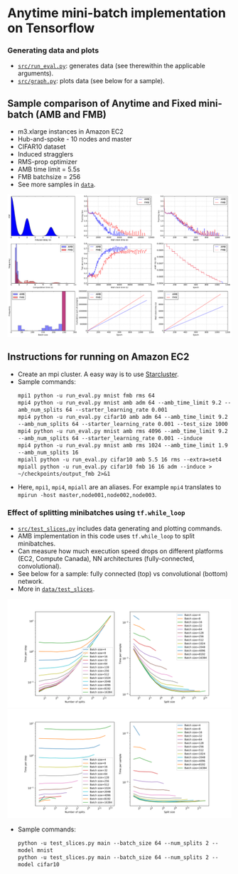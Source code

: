# Anytime mini-batch implementation on Tensorflow

### Generating data and plots
* [`src/run_eval.py`](src/run_eval.py): generates data (see therewithin the applicable arguments).
* [`src/graph.py`](src/graph.py): plots data (see below for a sample).

## Sample comparison of Anytime and Fixed mini-batch (AMB and FMB)
* m3.xlarge instances in Amazon EC2
* Hub-and-spoke - 10 nodes and master
* CIFAR10 dataset
* Induced stragglers
* RMS-prop optimizer
* AMB time limit = 5.5s
* FMB batchsize = 256
* See more samples in [`data`](data).

<img src="data/600_cifar10_v4/cifar10__set3/all_plots.png?raw=true"/>

## Instructions for running on Amazon EC2
* Create an mpi cluster. A easy way is to use [Starcluster](http://star.mit.edu/cluster/docs/latest/installation.html).
* Sample commands:
	```
	mpi1 python -u run_eval.py mnist fmb rms 64
	mpi4 python -u run_eval.py mnist amb adm 64 --amb_time_limit 9.2 --amb_num_splits 64 --starter_learning_rate 0.001
	mpi4 python -u run_eval.py cifar10 amb adm 64 --amb_time_limit 9.2 --amb_num_splits 64 --starter_learning_rate 0.001 --test_size 1000
	mpi4 python -u run_eval.py mnist amb rms 4096 --amb_time_limit 9.2 --amb_num_splits 64 --starter_learning_rate 0.001 --induce
	mpi4 python -u run_eval.py mnist amb rms 1024 --amb_time_limit 1.9 --amb_num_splits 16
	mpiall python -u run_eval.py cifar10 amb 5.5 16 rms --extra=set4
	mpiall python -u run_eval.py cifar10 fmb 16 16 adm --induce > ~/checkpoints/output_fmb 2>&1
	```
* Here, `mpi1`, `mpi4`, `mpiall` are an aliases. For example `mpi4` translates to `mpirun -host master,node001,node002,node003`. 


### Effect of splitting minibatches using `tf.while_loop`
* [`src/test_slices.py`](src/test_slices.py) includes data generating and plotting commands.
* AMB implementation in this code uses `tf.while_loop` to split minibatches.
* Can measure how much execution speed drops on different platforms (EC2, Compute Canada), NN architectures (fully-connected, convolutional). 
* See below for a sample: fully connected (top) vs convolutional (bottom) network. 
* More in [`data/test_slices`](data/test_slices).

<img src="data/test_slices/toy_model_fc_ec2-t2-micro.png?raw=true"/>
<img src="data/test_slices/toy_model_conv_ec2-t2-micro.png?raw=true"/>

* Sample commands:
	```
	python -u test_slices.py main --batch_size 64 --num_splits 2 --model mnist
	python -u test_slices.py main --batch_size 64 --num_splits 2 --model cifar10
	```
